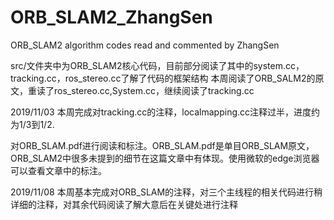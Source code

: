 # ORB_SLAM2_ZhangSen
ORB_SLAM2 algorithm codes read and commented by ZhangSen

src/文件夹中为ORB_SLAM2核心代码，目前部分阅读了其中的system.cc，tracking.cc，ros_stereo.cc了解了代码的框架结构
本周阅读了ORB_SALM2的原文，重读了ros_stereo.cc,System.cc，继续阅读了tracking.cc

2019/11/03 本周完成对tracking.cc的注释，localmapping.cc注释过半，进度约为1/3到1/2.

对ORB_SLAM.pdf进行阅读和标注。ORB_SLAM.pdf是单目ORB_SLAM原文，ORB_SLAM2中很多未提到的细节在这篇文章中有体现。使用微软的edge浏览器可以查看文章中的标注。

2019/11/08 本周基本完成对ORB_SLAM的注释，对三个主线程的相关代码进行稍详细的注释，对其余代码阅读了解大意后在关键处进行注释
